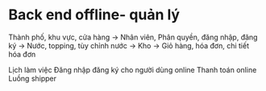 # Back end offline- quản lý

Thành phố, khu vực, cửa hàng -> Nhân viên, Phân quyền, đăng nhập, đăng ký -> Nước, topping, tùy chỉnh nước -> Kho -> Giỏ hàng, hóa đơn, chi tiết hóa đơn

Lịch làm việc
Đăng nhập đăng ký cho người dùng online
Thanh toán online
Luồng shipper
